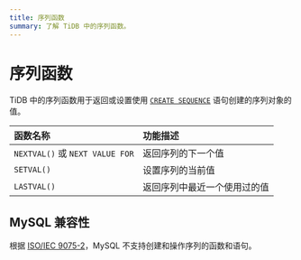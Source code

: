 ```yaml
---
title: 序列函数
summary: 了解 TiDB 中的序列函数。
---
```


# 序列函数

TiDB 中的序列函数用于返回或设置使用 [`CREATE SEQUENCE`](/sql-statements/sql-statement-create-sequence.md) 语句创建的序列对象的值。

| 函数名称 | 功能描述 |
| :-------- | :-------------------------- |
| `NEXTVAL()` 或 `NEXT VALUE FOR` | 返回序列的下一个值 |
| `SETVAL()` | 设置序列的当前值 |
| `LASTVAL()` | 返回序列中最近一个使用过的值 |

## MySQL 兼容性

根据 [ISO/IEC 9075-2](https://www.iso.org/standard/76584.html)，MySQL 不支持创建和操作序列的函数和语句。

